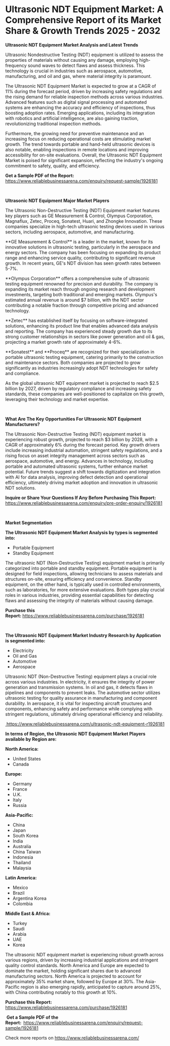 <p><h1>Ultrasonic NDT Equipment Market: A Comprehensive Report of its Market Share & Growth Trends 2025 - 2032</h1></p><p><strong>Ultrasonic NDT Equipment Market Analysis and Latest Trends</strong></p>
<p><p>Ultrasonic Nondestructive Testing (NDT) equipment is utilized to assess the properties of materials without causing any damage, employing high-frequency sound waves to detect flaws and assess thickness. This technology is crucial in industries such as aerospace, automotive, manufacturing, and oil and gas, where material integrity is paramount.</p><p>The Ultrasonic NDT Equipment Market is expected to grow at a CAGR of 11% during the forecast period, driven by increasing safety regulations and the rising demand for reliable inspection methods across various industries. Advanced features such as digital signal processing and automated systems are enhancing the accuracy and efficiency of inspections, thus boosting adoption rates. Emerging applications, including its integration with robotics and artificial intelligence, are also gaining traction, revolutionizing traditional inspection methods.</p><p>Furthermore, the growing need for preventive maintenance and an increasing focus on reducing operational costs are stimulating market growth. The trend towards portable and hand-held ultrasonic devices is also notable, enabling inspections in remote locations and improving accessibility for on-site evaluations. Overall, the Ultrasonic NDT Equipment Market is poised for significant expansion, reflecting the industry's ongoing commitment to safety, quality, and efficiency.</p></p>
<p><strong>Get a Sample PDF of the Report:&nbsp;</strong> <a href="https://www.reliablebusinessarena.com/enquiry/request-sample/1926181?utm_campaign=3566&utm_medium=2&utm_source=Github&utm_content=ia&utm_term=10042025&utm_id=ultrasonic-ndt-equipment">https://www.reliablebusinessarena.com/enquiry/request-sample/1926181</a></p>
<p>&nbsp;</p>
<p><strong>Ultrasonic NDT Equipment Major Market Players</strong></p>
<p><p>The Ultrasonic Non-Destructive Testing (NDT) Equipment market features key players such as GE Measurement & Control, Olympus Corporation, Magnaflux, Zetec, Proceq, Sonatest, Huari, and Zhongke Innovation. These companies specialize in high-tech ultrasonic testing devices used in various sectors, including aerospace, automotive, and manufacturing.</p><p>**GE Measurement & Control** is a leader in the market, known for its innovative solutions in ultrasonic testing, particularly in the aerospace and energy sectors. The company has been focusing on expanding its product range and enhancing service quality, contributing to significant revenue growth. In recent years, GE's NDT division has seen growth rates between 5-7%.</p><p>**Olympus Corporation** offers a comprehensive suite of ultrasonic testing equipment renowned for precision and durability. The company is expanding its market reach through ongoing research and development investments, targeting both traditional and emerging markets. Olympus's estimated annual revenue is around $7 billion, with the NDT sector contributing a notable fraction through competitive pricing and advanced technology.</p><p>**Zetec** has established itself by focusing on software-integrated solutions, enhancing its product line that enables advanced data analysis and reporting. The company has experienced steady growth due to its strong customer relationships in sectors like power generation and oil & gas, projecting a market growth rate of approximately 4-6%.</p><p>**Sonatest** and **Proceq** are recognized for their specialization in portable ultrasonic testing equipment, catering primarily to the construction and maintenance sectors. Both companies are projected to grow significantly as industries increasingly adopt NDT technologies for safety and compliance.</p><p>As the global ultrasonic NDT equipment market is projected to reach $2.5 billion by 2027, driven by regulatory compliance and increasing safety standards, these companies are well-positioned to capitalize on this growth, leveraging their technology and market expertise.</p></p>
<p>&nbsp;</p>
<p><strong>What Are The Key Opportunities For Ultrasonic NDT Equipment Manufacturers?</strong></p>
<p><p>The Ultrasonic Non-Destructive Testing (NDT) equipment market is experiencing robust growth, projected to reach $3 billion by 2028, with a CAGR of approximately 6% during the forecast period. Key growth drivers include increasing industrial automation, stringent safety regulations, and a rising focus on asset integrity management across sectors such as aerospace, automotive, and energy. Advances in technology, including portable and automated ultrasonic systems, further enhance market potential. Future trends suggest a shift towards digitization and integration with AI for data analysis, improving defect detection and operational efficiency, ultimately driving market adoption and innovation in ultrasonic NDT solutions.</p></p>
<p><strong>Inquire or Share Your Questions If Any Before Purchasing This Report:</strong> <a href="https://www.reliablebusinessarena.com/enquiry/pre-order-enquiry/1926181?utm_campaign=3566&utm_medium=2&utm_source=Github&utm_content=ia&utm_term=10042025&utm_id=ultrasonic-ndt-equipment">https://www.reliablebusinessarena.com/enquiry/pre-order-enquiry/1926181</a></p>
<p>&nbsp;</p>
<p><strong>Market Segmentation</strong></p>
<p><strong>The Ultrasonic NDT Equipment Market Analysis by types is segmented into:</strong></p>
<p><ul><li>Portable Equipment</li><li>Standby Equipment</li></ul></p>
<p><p>The ultrasonic NDT (Non-Destructive Testing) equipment market is primarily categorized into portable and standby equipment. Portable equipment is designed for field inspections, allowing technicians to assess materials and structures on-site, ensuring efficiency and convenience. Standby equipment, on the other hand, is typically used in controlled environments, such as laboratories, for more extensive evaluations. Both types play crucial roles in various industries, providing essential capabilities for detecting flaws and assessing the integrity of materials without causing damage.</p></p>
<p><strong>Purchase this Report:&nbsp;</strong><a href="https://www.reliablebusinessarena.com/purchase/1926181?utm_campaign=3566&utm_medium=2&utm_source=Github&utm_content=ia&utm_term=10042025&utm_id=ultrasonic-ndt-equipment">https://www.reliablebusinessarena.com/purchase/1926181</a></p>
<p>&nbsp;</p>
<p><strong>The Ultrasonic NDT Equipment Market Industry Research by Application is segmented into:</strong></p>
<p><ul><li>Electricity</li><li>Oil and Gas</li><li>Automotive</li><li>Aerospace</li></ul></p>
<p><p>Ultrasonic NDT (Non-Destructive Testing) equipment plays a crucial role across various industries. In electricity, it ensures the integrity of power generation and transmission systems. In oil and gas, it detects flaws in pipelines and components to prevent leaks. The automotive sector utilizes ultrasonic testing for quality assurance in manufacturing and component durability. In aerospace, it is vital for inspecting aircraft structures and components, enhancing safety and performance while complying with stringent regulations, ultimately driving operational efficiency and reliability.</p></p>
<p><a href="https://www.reliablebusinessarena.com/ultrasonic-ndt-equipment-r1926181?utm_campaign=3566&utm_medium=2&utm_source=Github&utm_content=ia&utm_term=10042025&utm_id=ultrasonic-ndt-equipment">&nbsp;https://www.reliablebusinessarena.com/ultrasonic-ndt-equipment-r1926181</a></p>
<p><strong>In terms of Region, the Ultrasonic NDT Equipment Market Players available by Region are:</strong></p>
<p>
    <p> <strong> North America: </strong>
        <ul>
            <li>United States</li>
            <li>Canada</li>
        </ul>
        </p> 
    <p> <strong> Europe: </strong>
        <ul>
            <li>Germany</li>
            <li>France</li>
            <li>U.K.</li>
            <li>Italy</li>
            <li>Russia</li>
        </ul>
        </p> 
    <p> <strong> Asia-Pacific: </strong>
        <ul>
            <li>China</li>
            <li>Japan</li>
            <li>South Korea</li>
            <li>India</li>
            <li>Australia</li>
            <li>China Taiwan</li>
            <li>Indonesia</li>
            <li>Thailand</li>
            <li>Malaysia</li>
        </ul>
        </p> 
    <p> <strong> Latin America: </strong>
        <ul>
            <li>Mexico</li>
            <li>Brazil</li>
            <li>Argentina Korea</li>
            <li>Colombia</li>
        </ul>
        </p> 
    <p> <strong> Middle East & Africa: </strong>
        <ul>
            <li>Turkey</li>
            <li>Saudi</li>
            <li>Arabia</li>
            <li>UAE</li>
            <li>Korea</li>
        </ul>
    </p>
    </p>
<p><p>The ultrasonic NDT equipment market is experiencing robust growth across various regions, driven by increasing industrial applications and stringent quality control standards. North America and Europe are expected to dominate the market, holding significant shares due to advanced manufacturing sectors. North America is projected to account for approximately 35% market share, followed by Europe at 30%. The Asia-Pacific region is also emerging rapidly, anticipated to capture around 25%, with China contributing notably to this growth at 10%.</p></p>
<p><strong>Purchase this Report: </strong><a href="https://www.reliablebusinessarena.com/purchase/1926181?utm_campaign=3566&utm_medium=2&utm_source=Github&utm_content=ia&utm_term=10042025&utm_id=ultrasonic-ndt-equipment">https://www.reliablebusinessarena.com/purchase/1926181</a></p>
<p>&nbsp;<strong>Get a Sample PDF of the Report:&nbsp;&nbsp;</strong><a href="https://www.reliablebusinessarena.com/enquiry/request-sample/1926181?utm_campaign=3566&utm_medium=2&utm_source=Github&utm_content=ia&utm_term=10042025&utm_id=ultrasonic-ndt-equipment">https://www.reliablebusinessarena.com/enquiry/request-sample/1926181</a></p>
<p><strong></strong></p>
<p>Check more reports on <a href="https://www.reliablebusinessarena.com/?utm_campaign=3566&utm_medium=2&utm_source=Github&utm_content=ia&utm_term=10042025&utm_id=ultrasonic-ndt-equipment">https://www.reliablebusinessarena.com/</a></p>